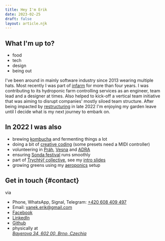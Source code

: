 ```yaml
---
title: Hey I'm Erik
date: 2023-02-25
draft: false
layout: article.njk
---
```


## What I'm up to?
- food
- tech
- design
- being out

I've been around in mainly software industry since 2013 wearing multiple hats. Most recently I was part of [infarm](https://www.infarm.com/) for more than four years. I was contributing to its hydroponic farm controlling services as an engineer, team lead and a designer at times. Also helped to kick-off a vertical team initiative that was aiming to disrupt companies' mostly siloed team structure. After being impacted by [restructuring](https://www.infarm.com/news/note-from-infarm-s-founders-strategy-shift-and-profitability-at-infarm) in late 2022 I'm enjoying my garden leave until I decide what is my next journey to embark on.

## In 2022 I was also

-   brewing [kombucha](/kombucha) and fermenting things a lot
-   doing a bit of [creative coding](https://www.erikvanek.com/pudem-pudem/) (some presets need a MIDI controller)
-   volunteering in [Práh](https://www.prahjm.cz/), [Vesna](https://spolekvesna.cz/) and [ADRA](https://www.prahjm.cz/)
-   ensuring [Sonda festival](https://www.youtube.com/watch?v=C4JHn8dAfMg&ab_channel=SONDAFestival) runs smoothly
-   part of [Trychtýř collective](https://svitava.org/udalost/open-call-trychtyr/), see my [intro slides](http://www.erikvanek.com/trychtyr/)
-   growing greens using my [aeroponics](/aero) setup

<!-- I like to do stuff. [Growing greens aeroponically](/aero/) or develop on the [web](/development/).

Working professionally as a software developer for several years capable of wearing a designer or a product hat. Otherwise you'll find me cooking often, fermenting things and spending my time outside preferably.

### What do I like?

- honesty,
- simple & seasonal food,
- understanding root causes of things,
- decisiveness,
- creative wordplay.
- independent musicians (see [my wishlist](https://bandcamp.com/falsepositive/wishlist))

### What I do not like?

- bullshit and playing games,
- improper tooling (e.g. dull knives),
- stereotypes,
- "But we've always done it this way" mindset,
- overcooked pasta.
-->

## Get in touch {#contact}

via

-   Phone, WhatsApp, Signal, Telegram: [+420 608 409 497](tel:+420608409497)
-   Email: [vanek.erik@gmail.com](mailto:vanek.erik@gmail.com)
-   [Facebook](https://www.facebook.com/profile.php?id=100007185917001)
-   [LinkedIn](https://www.linkedin.com/in/erikvanek/)
-   [Github](https://github.com/erikvanek/)
-   physically at <address>[Bayerova 34, 602 00, Brno, Czechia](https://www.google.com/maps/place/Bayerova+803%2F34,+602+00+Brno-st%C5%99ed-Veve%C5%99%C3%AD,+%C4%8Cesko/@49.2085446,16.5990392,17z/data=!3m1!4b1!4m5!3m4!1s0x4712946a11225445:0x50532260eba4db3c!8m2!3d49.2085411!4d16.6012279)</address>
